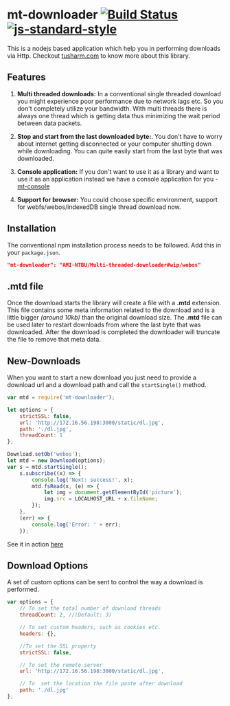 # mt-downloader [![Build Status](https://travis-ci.org/tusharmath/Multi-threaded-downloader.png?branch=master)](https://travis-ci.org/tusharmath/Multi-threaded-downloader) [![js-standard-style](https://cdn.rawgit.com/feross/standard/master/badge.svg)](https://github.com/feross/standard)

This is a nodejs based application which help you in performing downloads via Http. Checkout [tusharm.com](http://tusharm.com/articles/mt-downloader/) to know more about this library.


## Features
1. **Multi threaded downloads:** In a conventional single threaded download you might experience poor performance due to network lags etc. So you don't completely utilize your bandwidth. With multi threads there is always one thread which is getting data thus minimizing the wait period between data packets.

2. **Stop and start from the last downloaded byte:**. You don't have to worry about internet getting disconnected or your computer shutting down while downloading. You can quite easily start from the last byte that was downloaded.

3. **Console application:** If you don't want to use it as a library and want to use it as an application instead we have a console application for you - [mt-console](https://github.com/tusharmath/mtd-console)

4. **Support for browser:** You could choose specific environment, support for webfs/webos/indexedDB single thread download now.

## Installation

The conventional npm installation process needs to be followed. Add this in your `package.json`.

```json
"mt-downloader": "AMI-NTBU/Multi-threaded-downloader#wip/webos"
```

## .mtd file
Once the download starts the library will create a file with a **.mtd** extension. This file contains some meta information related to the download and is a little bigger *(around 10kb)* than the original download size. The **.mtd** file can be used later to restart downloads from where the last byte that was downloaded. After the download is completed the downloader will truncate the file to remove that meta data.

## New-Downloads
When you want to start a new download you just need to provide a download url and a download path and call the ```startSingle()``` method.

```javascript
var mtd = require('mt-downloader');

let options = {
    strictSSL: false,
    url: 'http://172.16.56.198:3000/static/dl.jpg',
    path: './dl.jpg',
    threadCount: 1
};

Download.setOb('webos');
let mtd = new Download(options);
var s = mtd.startSingle();
    s.subscribe((x) => {
        console.log('Next: success!', x);
        mtd.fsRead(x, (e) => {
            let img = document.getElementById('picture');
            img.src = LOCALHOST_URL + x.fileName;
        });
    },
    (err) => {
        console.log('Error: ' + err);
    });
```

See it in action [here](https://github.com/AMI-NTBU/Multi-threaded-downloader/blob/wip/webos/demo/webpackDl/es6/entry.js)

## Download Options
A set of custom options can be sent to control the way a download is performed.

```javascript
var options = {
    // To set the total number of download threads
    threadCount: 2, //(Default: 3)

    // To set custom headers, such as cookies etc.
    headers: {},

    //To set the SSL property
    strictSSL: false,

    // To set the remote server
    url: 'http://172.16.56.198:3000/static/dl.jpg',

    // To  set the location the file paste after download
    path: './dl.jpg'
};
```